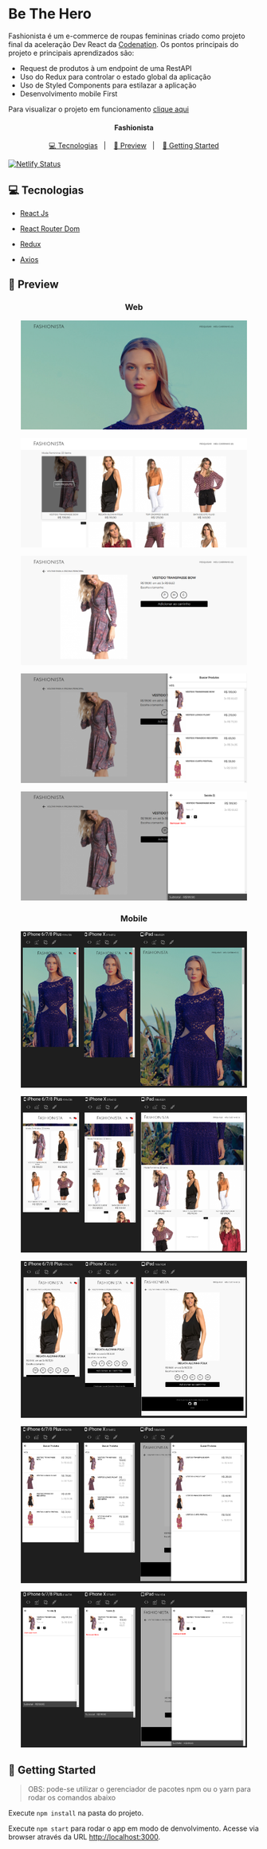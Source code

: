 # Be The Hero

Fashionista é um e-commerce de roupas femininas criado como projeto final da aceleração Dev React da [Codenation](https://www.codenation.dev/). Os pontos principais do projeto e principais aprendizados são:

<ul>
  <li>Request de produtos à um endpoint de uma RestAPI</li>
  <li>Uso do Redux para controlar o estado global da aplicação</li>
  <li>Uso de Styled Components para estilazar a aplicação</li>
  <li>Desenvolvimento mobile First</li>
</ul>

Para visualizar o projeto em funcionamento [clique aqui](https://lucas-codenation-fashionista.netlify.app/)

<h4  align="center">
  Fashionista
</h4>

<p  align="center">
<a  href="#computer-tecnologias"> 💻 Tecnologias</a>&nbsp&nbsp;&nbsp;|&nbsp;&nbsp;&nbsp;
<a  href="#-preview">💜 Preview</a>&nbsp;&nbsp;&nbsp;|&nbsp;&nbsp;&nbsp;
<a  href="#-getting-started">🤠 Getting Started </a>
</p>

[![Netlify Status](https://api.netlify.com/api/v1/badges/2a46f293-016d-4f35-a595-58f51ce95ab3/deploy-status)](https://app.netlify.com/sites/lucas-codenation-fashionista/deploys)

## :computer: Tecnologias

- [React Js](https://pt-br.reactjs.org/)

- [React Router Dom](https://reacttraining.com/react-router/web/guides/quick-start)

- [Redux](https://redux.js.org/)

- [Axios](https://github.com/axios/axios)

## 💜 Preview

<h3  align="center">
	Web
</h3>

<p  align="center">
  <img  alt="Home"  src=".github/Screenshot from 2020-06-17 14-58-12.png"  width="90%">
</p>

<p  align="center">
  <img  alt="Home"  src=".github/Screenshot from 2020-06-17 14-58-42.png"  width="90%">
</p>

<p  align="center">
  <img  alt="Product"  src=".github/Screenshot from 2020-06-17 14-58-59.png"  width="90%">
</p>

<p  align="center">
  <img  alt="Search"  src=".github/Screenshot from 2020-06-17 14-59-17.png"  width="90%">
</p>

<p  align="center">
  <img  alt="Cart"  src=".github/Screenshot from 2020-06-17 14-59-32.png"  width="90%">
</p>

<h3  align="center">
	Mobile
</h3>

<p  align="center">
  <img  alt="Home"  src=".github/Screenshot from 2020-06-17 15-10-34.png"  width="90%">
</p>

<p  align="center">
  <img  alt="Home"  src=".github/Screenshot from 2020-06-17 15-10-57.png"  width="90%">
</p>

<p  align="center">
  <img  alt="Product"  src=".github/Screenshot from 2020-06-17 15-11-14.png"  width="90%">
</p>

<p  align="center">
  <img  alt="Search"  src=".github/Screenshot from 2020-06-17 15-11-35.png"  width="90%">
</p>

<p  align="center">
  <img  alt="Cart"  src=".github/Screenshot from 2020-06-17 15-11-48.png"  width="90%">
</p>

## 🤠 Getting Started

> OBS: pode-se utilizar o gerenciador de pacotes npm ou o yarn para rodar os comandos abaixo

Execute `npm install` na pasta do projeto.

Execute `npm start` para rodar o app em modo de denvolvimento. Acesse via browser através da URL [http://localhost:3000](http://localhost:3000).
